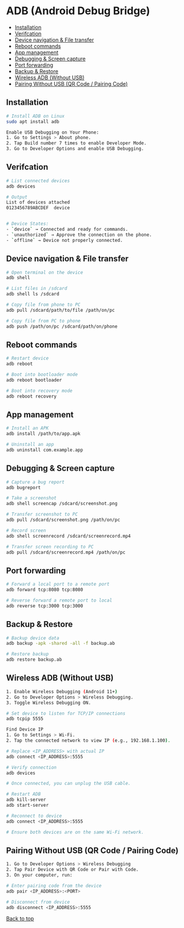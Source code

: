 # ADB (Android Debug Bridge)

- [Installation](#installation)
- [Verifcation](#verifcation)
- [Device navigation & File transfer](#device-navigation--file-transfer)
- [Reboot commands](#reboot-commands)
- [App management](#app-management)
- [Debugging & Screen capture](#debugging--screen-capture)
- [Port forwarding](#port-forwarding)
- [Backup & Restore](#backup--restore)
- [Wireless ADB (Without USB)](#wireless-adb-without-usb)
- [Pairing Without USB (QR Code / Pairing Code)](#pairing-without-usb-qr-code--pairing-code)

## Installation

```bash
# Install ADB on Linux
sudo apt install adb

Enable USB Debugging on Your Phone:
1. Go to Settings > About phone.
2. Tap Build number 7 times to enable Developer Mode.
3. Go to Developer Options and enable USB Debugging.
```

## Verifcation

```bash
# List connected devices
adb devices

# Output
List of devices attached
0123456789ABCDEF  device


# Device States:
- `device` → Connected and ready for commands.
- `unauthorized` → Approve the connection on the phone.
- `offline` → Device not properly connected.
```

## Device navigation & File transfer

```bash
# Open terminal on the device
adb shell

# List files in /sdcard
adb shell ls /sdcard

# Copy file from phone to PC
adb pull /sdcard/path/to/file /path/on/pc

# Copy file from PC to phone
adb push /path/on/pc /sdcard/path/on/phone
```

## Reboot commands

```bash
# Restart device
adb reboot

# Boot into bootloader mode
adb reboot bootloader

# Boot into recovery mode
adb reboot recovery
```

## App management

```bash
# Install an APK
adb install /path/to/app.apk

# Uninstall an app
adb uninstall com.example.app
```

## Debugging & Screen capture

```bash
# Capture a bug report
adb bugreport

# Take a screenshot
adb shell screencap /sdcard/screenshot.png

# Transfer screenshot to PC
adb pull /sdcard/screenshot.png /path/on/pc

# Record screen
adb shell screenrecord /sdcard/screenrecord.mp4

# Transfer screen recording to PC
adb pull /sdcard/screenrecord.mp4 /path/on/pc
```

## Port forwarding

```bash
# Forward a local port to a remote port
adb forward tcp:8080 tcp:8080

# Reverse forward a remote port to local
adb reverse tcp:3000 tcp:3000
```

## Backup & Restore

```bash
# Backup device data
adb backup -apk -shared -all -f backup.ab

# Restore backup
adb restore backup.ab
```

## Wireless ADB (Without USB)

```bash
1. Enable Wireless Debugging (Android 11+)
2. Go to Developer Options > Wireless Debugging.
3. Toggle Wireless Debugging ON.

# Set device to listen for TCP/IP connections
adb tcpip 5555

Find Device IP
1. Go to Settings > Wi-Fi.
2. Tap the connected network to view IP (e.g., 192.168.1.100).

# Replace <IP_ADDRESS> with actual IP
adb connect <IP_ADDRESS>:5555

# Verify connection
adb devices

# Once connected, you can unplug the USB cable.

# Restart ADB
adb kill-server
adb start-server

# Reconnect to device
adb connect <IP_ADDRESS>:5555

# Ensure both devices are on the same Wi-Fi network.
```

## Pairing Without USB (QR Code / Pairing Code)

```bash
1. Go to Developer Options > Wireless Debugging
2. Tap Pair Device with QR Code or Pair with Code.
3. On your computer, run:

# Enter pairing code from the device
adb pair <IP_ADDRESS>:<PORT>

# Disconnect from device
adb disconnect <IP_ADDRESS>:5555
```

[Back to top](#adb-android-debug-bridge)
